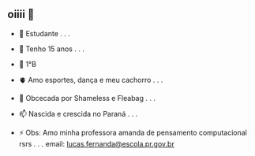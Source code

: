 ## oiiii 👋

- 🔭 Estudante . . . 
- 🌱 Tenho 15 anos . . .
- 🦷 1°B
- 🫀 Amo esportes, dança e meu cachorro . . . 
- 💬 Obcecada por Shameless e Fleabag . . . 
- 📫 Nascida e crescida no Paraná . . . 

- ⚡ Obs: Amo minha professora amanda de pensamento computacional rsrs . . .
email: lucas.fernanda@escola.pr.gov.br
